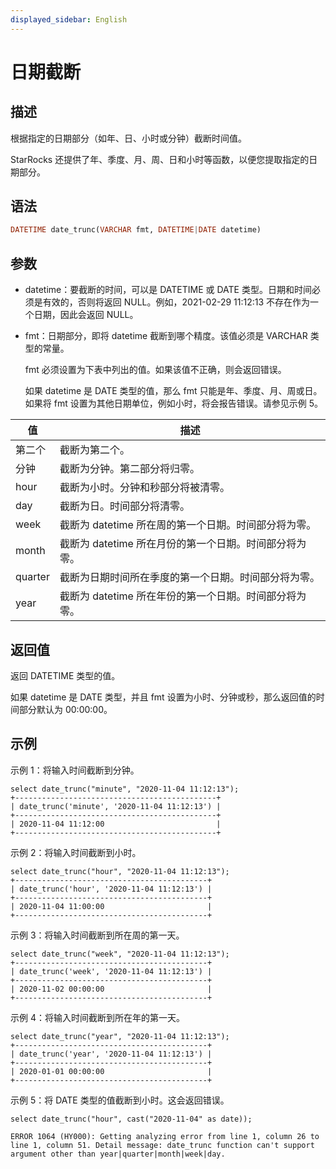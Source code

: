 ```yaml
---
displayed_sidebar: English
---
```


# 日期截断

## 描述

根据指定的日期部分（如年、日、小时或分钟）截断时间值。

StarRocks 还提供了年、季度、月、周、日和小时等函数，以便您提取指定的日期部分。

## 语法

```Haskell
DATETIME date_trunc(VARCHAR fmt, DATETIME|DATE datetime)
```

## 参数

- datetime：要截断的时间，可以是 DATETIME 或 DATE 类型。日期和时间必须是有效的，否则将返回 NULL。例如，2021-02-29 11:12:13 不存在作为一个日期，因此会返回 NULL。

- fmt：日期部分，即将 datetime 截断到哪个精度。该值必须是 VARCHAR 类型的常量。

  fmt 必须设置为下表中列出的值。如果该值不正确，则会返回错误。

  如果 datetime 是 DATE 类型的值，那么 fmt 只能是年、季度、月、周或日。如果将 fmt 设置为其他日期单位，例如小时，将会报告错误。请参见示例 5。

|值|描述|
|---|---|
|第二个|截断为第二个。|
|分钟|截断为分钟。第二部分将归零。|
|hour|截断为小时。分钟和秒部分将被清零。|
|day|截断为日。时间部分将清零。|
|week|截断为 datetime 所在周的第一个日期。时间部分将为零。|
|month|截断为 datetime 所在月份的第一个日期。时间部分将为零。|
|quarter|截断为日期时间所在季度的第一个日期。时间部分将为零。|
|year|截断为 datetime 所在年份的第一个日期。时间部分将为零。|

## 返回值

返回 DATETIME 类型的值。

如果 datetime 是 DATE 类型，并且 fmt 设置为小时、分钟或秒，那么返回值的时间部分默认为 00:00:00。

## 示例

示例 1：将输入时间截断到分钟。

```Plain
select date_trunc("minute", "2020-11-04 11:12:13");
+---------------------------------------------+
| date_trunc('minute', '2020-11-04 11:12:13') |
+---------------------------------------------+
| 2020-11-04 11:12:00                         |
+---------------------------------------------+
```

示例 2：将输入时间截断到小时。

```Plain
select date_trunc("hour", "2020-11-04 11:12:13");
+-------------------------------------------+
| date_trunc('hour', '2020-11-04 11:12:13') |
+-------------------------------------------+
| 2020-11-04 11:00:00                       |
+-------------------------------------------+
```

示例 3：将输入时间截断到所在周的第一天。

```Plain
select date_trunc("week", "2020-11-04 11:12:13");
+-------------------------------------------+
| date_trunc('week', '2020-11-04 11:12:13') |
+-------------------------------------------+
| 2020-11-02 00:00:00                       |
+-------------------------------------------+
```

示例 4：将输入时间截断到所在年的第一天。

```Plain
select date_trunc("year", "2020-11-04 11:12:13");
+-------------------------------------------+
| date_trunc('year', '2020-11-04 11:12:13') |
+-------------------------------------------+
| 2020-01-01 00:00:00                       |
+-------------------------------------------+
```

示例 5：将 DATE 类型的值截断到小时。这会返回错误。

```Plain
select date_trunc("hour", cast("2020-11-04" as date));

ERROR 1064 (HY000): Getting analyzing error from line 1, column 26 to line 1, column 51. Detail message: date_trunc function can't support argument other than year|quarter|month|week|day.
```
